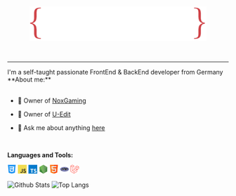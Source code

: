 <p align="center"><a href="https://anuraghazra.github.io"><img width="80%" src="./images/tc.png" /></a></p>

<br>
<hr>
I'm a self-taught passionate FrontEnd & BackEnd developer from Germany

<br>
**About me:**
<br><br>

- 💼 Owner of [NoxGaming](http://noxgn.com/)

- 💼 Owner of [U-Edit](https://unturned.uedit.co/)

- 💬 Ask me about anything [here](https://github.com/TeemoCell/TeemoCell/issues)

<br>

**Languages and Tools:**

<img height="20" src="./images/css-3.png">
<img height="20" src="./images/javascript.png">
<img height="20" src="./images/typescript.png">
<img height="20" src="./images/nodejs.png">
<img height="20" src="./images/html.png">
<img height="20" src="./images/php.png">
<img height="20" src="./images/Laravel.svg">

<br>

![Github Stats](https://github-readme-stats.vercel.app/api?username=TeemoCell&count_private=true&show_icons=true&include_all_commits=true&hide_border=true&theme=onedark)
![Top Langs](https://github-readme-stats.vercel.app/api/top-langs/?username=TeemoCell&layout=default&theme=onedark&hide_border=true)